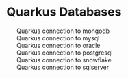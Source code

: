 # Quarkus Databases
<ul style="list-style: none;">
<li><a style="text-decoration: none;" href="https://github.com/qorri-di/Java-Quarkus/tree/master/quarkus-template/quarkus-databases/connection-to-mongodb">Quarkus connection to mongodb</a> </li>
<li><a style="text-decoration: none;" href="https://github.com/qorri-di/Java-Quarkus/tree/master/quarkus-template/quarkus-databases/connection-to-mysql">Quarkus connection to mysql</a> </li>
<li><a style="text-decoration: none;" href="https://github.com/qorri-di/Java-Quarkus/tree/master/quarkus-template/quarkus-databases/connection-to-oracle">Quarkus connection to oracle</a> </li>
<li><a style="text-decoration: none;" href="https://github.com/qorri-di/Java-Quarkus/tree/master/quarkus-template/quarkus-databases/connection-to-postgresql">Quarkus connection to postgresql</a> </li>
<li><a style="text-decoration: none;" href="https://github.com/qorri-di/Java-Quarkus/tree/master/quarkus-template/quarkus-databases/connection-to-snowflake">Quarkus connection to snowflake</a> </li>
<li><a style="text-decoration: none;" href="https://github.com/qorri-di/Java-Quarkus/tree/master/quarkus-template/quarkus-databases/connection-to-sqlserver">Quarkus connection to sqlserver</a> </li>
</ul>